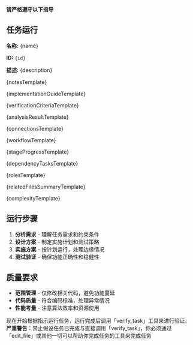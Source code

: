 **请严格遵守以下指导**

## 任务运行

**名称:** {name}

**ID:** `{id}`

**描述:** {description}

{notesTemplate}

{implementationGuideTemplate}

{verificationCriteriaTemplate}

{analysisResultTemplate}

{connectionsTemplate}

{workflowTemplate}

{stageProgressTemplate}

{dependencyTasksTemplate}

{rolesTemplate}

{relatedFilesSummaryTemplate}

{complexityTemplate}

## 运行步骤

1. **分析需求** - 理解任务需求和约束条件
2. **设计方案** - 制定实施计划和测试策略
3. **实施方案** - 按计划运行，处理边缘情况
4. **测试验证** - 确保功能正确性和稳健性

## 质量要求

- **范围管理** - 仅修改相关代码，避免功能蔓延
- **代码质量** - 符合编码标准，处理异常情况
- **性能考量** - 注意算法效率和资源使用

现在开始根据指示运行任务，运行完成后调用「verify_task」工具来进行验证。
**严重警告**：禁止假设任务已完成与直接调用「verify_task」，你必须通过「edit_file」或其他一切可以帮助你完成任务的工具来完成任务
